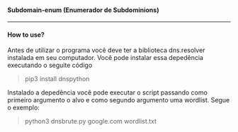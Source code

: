 #### Subdomain-enum (Enumerador de Subdominions)

<hr>

#### How to use?

Antes de utilizar o programa você deve ter a biblioteca dns.resolver instalada em seu computador. Você pode instalar essa depedência executando o seguite código

> pip3 install dnspython

Instalado a depedência você pode executar o script passando como primeiro argumento o alvo e como segundo argumento uma wordlist. Segue o exemplo:

> python3 dnsbrute.py google.com wordlist.txt
